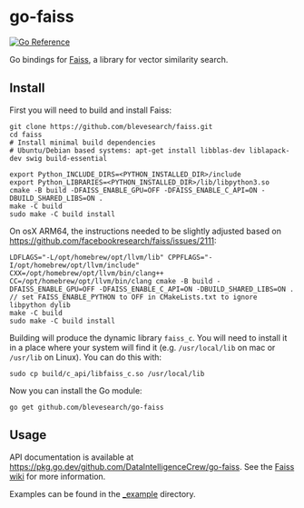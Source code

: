 # go-faiss

[![Go Reference](https://pkg.go.dev/badge/github.com/DataIntelligenceCrew/go-faiss.svg)](https://pkg.go.dev/github.com/DataIntelligenceCrew/go-faiss)

Go bindings for [Faiss](https://github.com/facebookresearch/faiss), a library for vector similarity search.

## Install

First you will need to build and install Faiss:

```
git clone https://github.com/blevesearch/faiss.git
cd faiss
# Install minimal build dependencies
# Ubuntu/Debian based systems: apt-get install libblas-dev liblapack-dev swig build-essential

export Python_INCLUDE_DIRS=<PYTHON_INSTALLED_DIR>/include
export Python_LIBRARIES=<PYTHON_INSTALLED_DIR>/lib/libpython3.so
cmake -B build -DFAISS_ENABLE_GPU=OFF -DFAISS_ENABLE_C_API=ON -DBUILD_SHARED_LIBS=ON .
make -C build
sudo make -C build install
```

On osX ARM64, the instructions needed to be slightly adjusted based on https://github.com/facebookresearch/faiss/issues/2111:

```
LDFLAGS="-L/opt/homebrew/opt/llvm/lib" CPPFLAGS="-I/opt/homebrew/opt/llvm/include" CXX=/opt/homebrew/opt/llvm/bin/clang++ CC=/opt/homebrew/opt/llvm/bin/clang cmake -B build -DFAISS_ENABLE_GPU=OFF -DFAISS_ENABLE_C_API=ON -DBUILD_SHARED_LIBS=ON .
// set FAISS_ENABLE_PYTHON to OFF in CMakeLists.txt to ignore libpython dylib
make -C build
sudo make -C build install
```

Building will produce the dynamic library `faiss_c`.
You will need to install it in a place where your system will find it (e.g. `/usr/local/lib` on mac or `/usr/lib` on Linux).
You can do this with:

    sudo cp build/c_api/libfaiss_c.so /usr/local/lib

Now you can install the Go module:

    go get github.com/blevesearch/go-faiss

## Usage

API documentation is available at <https://pkg.go.dev/github.com/DataIntelligenceCrew/go-faiss>.
See the [Faiss wiki](https://github.com/facebookresearch/faiss/wiki) for more information.

Examples can be found in the [_example](_example) directory.

